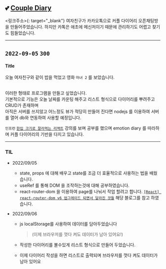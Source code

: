 ## 💕 [Couple Diary](https://gangon0215.github.io/base-couple-emotion-diary/)
<링크주소>{: target="_blank"}
여자친구가 카카오톡으로 커플 다이어리 오픈채팅방을 만들어주었습니다.
하지만 카톡은 애초에 메신저이기 때문에 관리하기도 어렵고 찾기도 힘들었습니다.

---

## `2022-09-05` `300`

#### Title

오늘 여자친구와 같이 밥을 먹었고 영화 `마녀 2` 를 보았습니다.
<br/><br/>

이러한 형태로 프로그램을 만들고 싶었습니다. <br>
기본적으로 기능은 오늘 날짜를 카운팅 해주고 리스트 형식으로 다이어리를 뿌려주고 CRUD가 존재하며 <br>
아직은 서버를 쓰지않고 어느정도 뷰가 적당히 만들어 진다면 nodejs 를 이용하여 서버를 열어 db와 연동하여 사용할 예정입니다.

`인프런` [`한입 크기로 잘라먹는 리액트`](https://inf.run/LTMn) 강의를 보며 공부를 했으며
emotion diary 를 따라하며 커플 다이어리의 기반을 다지고 있습니다.

---

### TIL

- 2022/09/05
  - state, props 에 대해 배우고 state를 조금 더 효율적으로 사용하는 법을 배웠습니다.
  - useRef 를 통해 DOM 을 조작하는것에 대해 공부하였습니다.
  - react-router-dom 을 이용하여 page를 나눠서 작업 할려고 합니다. [`[React] react-router-dom v6 업그레이드 되면서 달라진 것들`](https://velog.io/@soryeongk/ReactRouterDomV6) 해당 블로그를 참고 하였습니다.

- 2022/09/06
  - js localStorage를 사용하여 데이터를 담아두었습니다
    > (이제 브라우저를 껏다 켜도 데이터가 남아 있어요!)
    
  - 작성한 다이어리를 볼수있게 리스트 형식으로 만들어 두었습니다.
  - 이제 다이어리 작성을 하면 리스트로 출력되며 브라우저를 껏다 켜도 데이터가 남아 있어요
